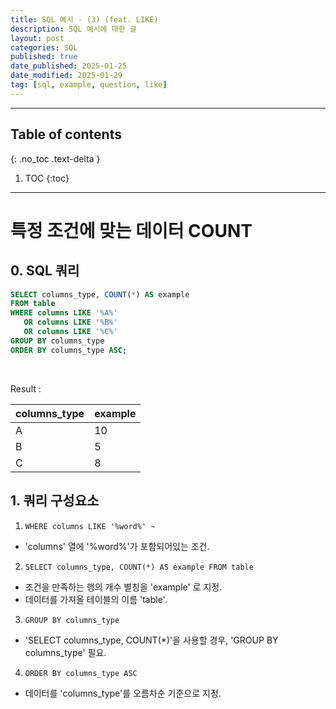 ```yaml
---
title: SQL 예시 - (3) (feat. LIKE)
description: SQL 예시에 대한 글
layout: post
categories: SQL
published: true
date_published: 2025-01-25
date_modified: 2025-01-29
tag: [sql, example, question, like]
---
```

---
## Table of contents
{: .no_toc .text-delta }

1. TOC
{:toc}
---

<!-- 글의 제목은 #
    나머지 큰 제목은 ##
    이후 나머지는 3개이상 -->

# 특정 조건에 맞는 데이터 COUNT

## 0. SQL 쿼리
```sql
SELECT columns_type, COUNT(*) AS example
FROM table
WHERE columns LIKE '%A%' 
   OR columns LIKE '%B%' 
   OR columns LIKE '%C%'
GROUP BY columns_type
ORDER BY columns_type ASC;
```
<br>

Result : <br>

| columns_type | example |
|---|---|
| A | 10 |
| B | 5 |
| C | 8 |

## 1. 쿼리 구성요소
1. `WHERE columns LIKE '%word%' ~`
- 'columns' 열에 '%word%'가 포함되어있는 조건.
2. `SELECT columns_type, COUNT(*) AS example FROM table`
- 조건을 만족하는 행의 개수 별칭을 'example' 로 지정.
- 데이터를 가져올 테이블의 이름 'table'.
3. `GROUP BY columns_type`
- 'SELECT columns_type, COUNT(*)'을 사용할 경우, 'GROUP BY columns_type' 필요.
4. `ORDER BY columns_type ASC`
- 데이터를 'columns_type'를 오름차순 기준으로 지정.